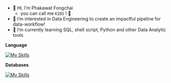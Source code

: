 - 👋 Hi, I’m Phakawat Fongchai
  - you can call me `KIDS` ! 👻
- 👀 I’m interested in Data Engineering to create an impactful pipeline for data-workflow!
- 🌱 I’m currently learning SQL, shell script, Python and other Data Analytic tools

**Language**

[![My Skills](https://skills.thijs.gg/icons?i=py,r,bash&theme=light)](https://skills.thijs.gg)

**Databases**

[![My Skills](https://skills.thijs.gg/icons?i=mysql,mongodb,gcp&theme=light)](https://skills.thijs.gg)

